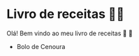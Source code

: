 # Livro de receitas :woman_cook:

Olá! Bem vindo ao meu livro de receitas :book: :cake:

- Bolo de Cenoura